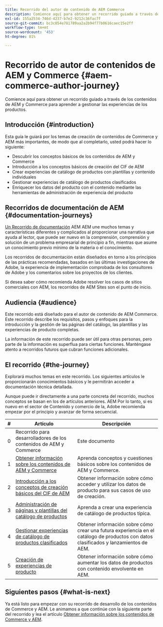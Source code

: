 ```yaml
---
title: Recorrido del autor de contenido de AEM Commerce
description: Comience aquí para obtener un recorrido guiado a través de la creación de AEM Commerce
exl-id: 155a2534-746d-4237-b7e2-9212c36fac7f
source-git-commit: bc3c054e781789aa2a2b94f77b0616caec15e2ff
workflow-type: tm+mt
source-wordcount: '453'
ht-degree: 81%

---
```


# Recorrido de autor de contenidos de AEM y Commerce {#aem-commerce-author-journey}

Comience aquí para obtener un recorrido guiado a través de los contenidos de AEM y Commerce para aprender a gestionar las experiencias de los productos.

## Introducción {#introduction}

Esta guía le guiará por los temas de creación de contenidos de Commerce y AEM más importantes, de modo que al completarlo, usted podrá hacer lo siguiente:

* Descubrir los conceptos básicos de los contenidos de AEM y Commerce
* Introducción a los conceptos básicos de creación del CIF de AEM
* Crear experiencias de catálogo de productos con plantillas y contenido individuales
* Gestionar experiencias de catálogo de productos clasificados
* Enriquecer los datos del producto con el contenido mediante las herramientas de administración de experiencia del producto

## Recorridos de documentación de AEM {#documentation-journeys}

[Un Recorrido de documentación](/help/journey-documentation/documentation-journeys.md) AEM AEM une muchos temas y características diferentes y complicados al proporcionar una narrativa que ayuda al lector, que puede ser nuevo en la comprensión, comprensión y solución de un problema empresarial de principio a fin, mientras que asume un conocimiento previo mínimo de la materia o el conocimiento.

Los recorridos de documentación están diseñados en torno a los principios de las prácticas recomendadas, basados en las últimas investigaciones de Adobe, la experiencia de implementación comprobada de los consultores de Adobe y los comentarios sobre los proyectos de los clientes.

Si desea saber cómo recomienda Adobe resolver los casos de sitios comerciales con AEM, los recorridos de AEM Sites son el punto de inicio.

## Audiencia {#audience}

Este recorrido está diseñado para el autor de contenido de AEM Commerce. Este recorrido describe los requisitos, pasos y enfoques para la introducción y la gestión de las páginas del catálogo, las plantillas y las experiencias de producto completas.

La información de este recorrido puede ser útil para otras personas, pero parte de la información es superflua para ciertas funciones. Manténgase atento a recorridos futuros que cubran funciones adicionales.

## El recorrido {#the-journey}

Explorará muchos temas en este recorrido. Los siguientes artículos le proporcionarán conocimientos básicos y le permitirán acceder a documentación técnica detallada.

Aunque puede ir directamente a una parte concreta del recorrido, muchos conceptos se basan en los de artículos anteriores. AEM Por lo tanto, si es nuevo en el sector de Contenido y comercio de la, Adobe recomienda empezar por el principio y avanzar de forma secuencial.

| # | Artículo | Descripción |
|---|---|---|
| 0 | Recorrido para desarrolladores de los contenidos de AEM y Commerce | Este documento |
| 1 | [Obtener información sobre los contenidos de AEM y Commerce](/help/commerce-cloud/introduction.md) | Aprenda conceptos y cuestiones básicos sobre los contenidos de AEM y Commerce. |
| 2 | [Introducción a los conceptos de creación básicos del CIF de AEM](getting-started.md) | Obtener información sobre cómo acceder y utilizar los datos de producto para sus casos de uso de creación. |
| 3 | [Administración de páginas y plantillas del catálogo de productos](catalog-templates.md) | Aprenda a crear una experiencia de catálogo de productos típica. |
| 4 | [Gestionar experiencias de catálogo de productos clasificados](staged-catalog.md) | Obtener información sobre cómo crear una futura experiencia en el catálogo de productos con datos clasificados y lanzamientos de AEM. |
| 5 | [Creación de experiencias de producto](product-experience-management.md) | Obtener información sobre cómo aumentar los datos de productos con contenido envolvente en AEM. |

## Siguientes pasos {#what-is-next}

Ya está listo para empezar con su recorrido de desarrollo de los contenidos de Commerce y AEM. Le animamos a que continúe con la siguiente parte del recorrido y lea el artículo [Obtener información sobre los contenidos de Commerce y AEM](/help/commerce-cloud/introduction.md).
